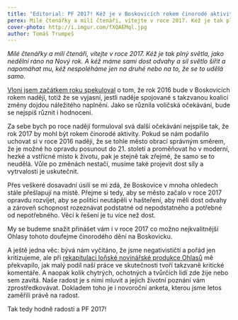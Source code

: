 ```yaml
---
title: "Editorial: PF 2017! Kéž je v Boskovicích rokem činorodé aktivity"
perex: Milé čtenářky a milí čtenáři, vítejte v roce 2017. Kéž je tak plný světla, jako nedělní ráno na Nový rok.
cover-photo: http://i.imgur.com/fXQAEMql.jpg
author: Tomáš Trumpeš
---
```


*Milé čtenářky a milí čtenáři, vítejte v roce 2017. Kéž je tak plný světla, jako nedělní ráno na Nový rok. A kéž máme sami dost odvahy a sil světlo šířit a napomáhat mu, kéž nespoléháme jen na druhé nebo na to, že se to udělá samo.*

[Vloni jsem začátkem roku spekuloval](http://www.ohlasy.info/clanky/2016/01/pf.html) o tom, že rok 2016 bude v Boskovicích rokem nadějí, totiž že se vyjasní, jestli naděje spojované s takzvanou koalicí změny dojdou náležitého naplnění. Jako se různila voličská očekávání, bude se nejspíš různit i hodnocení.

Za sebe bych po roce nadějí formuloval svá další očekávání nejspíše tak, že rok 2017 by mohl být rokem činorodé aktivity. Pokud se nám podařilo uchovat si v roce 2016 naději, že se tohle město obrací správným směrem, že je možné ho opravdu posunout do 21. století a proměňovat ho v moderní, hezké a vstřícné místo k životu, pak je stejně tak zřejmé, že samo se to neudělá. Vůle po změnách nestačí, musíme také projevit dost síly a vytrvalosti je uskutečnit. 

Přes veškeré dosavadní úsilí se mi zdá, že Boskovice v mnoha ohledech stále přešlapují na místě. Přejme si tedy, aby se město začalo v roce 2017 opravdu rozvíjet, aby se politici neutápěli v hašteření, aby měli dost odvahy a zároveň schopnost rozeznávat podstatné od nepodstatného a potřebné od nepotřebného. Věcí k řešení je tu více než dost.

My se budeme snažit přinášet vám i v roce 2017 co možno nejkvalitnější Ohlasy tohoto doufejme činorodého dění na Boskovicku. 

A ještě jedna věc: bývá nám vyčítáno, že jsme negativističtí a pořád jen kritizujeme, ale při [rekapitulaci loňské novinářské produkce Ohlasů](http://www.ohlasy.info/clanky/2016/12/ohlasy-2016.html) mě překvapilo, jak malý podíl naší práce ve skutečnosti  tvoří takzvaně kritické komentáře. A naopak kolik chytrých, ochotných a tvůrčích lidí zde žije nebo sem zavítá. Naše radost je s nimi mluvit a jejich životní poznání vám zprostředkovávat. Dokladem toho je i novoroční anketa, kterou jsme letos zaměřili právě na radost. 

Tak tedy hodně radosti a PF 2017!
